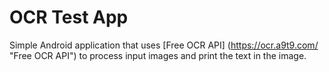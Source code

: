 # OCR Test App
Simple Android application that uses [Free OCR API] (https://ocr.a9t9.com/ "Free OCR API") to process input images and print the text in the image.
